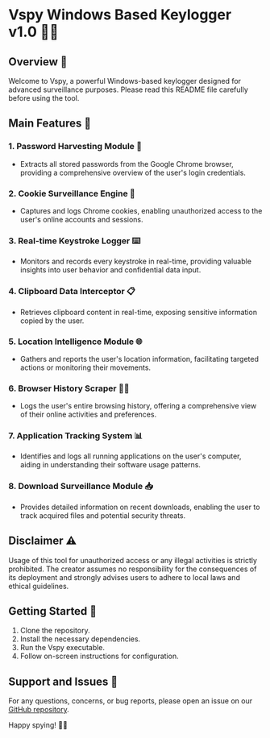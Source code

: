# Vspy Windows Based Keylogger v1.0 🕵️‍♂️

## Overview 🎯

Welcome to Vspy, a powerful Windows-based keylogger designed for advanced surveillance purposes. Please read this README file carefully before using the tool.

## Main Features 🚀

### 1. Password Harvesting Module 🔐

   - Extracts all stored passwords from the Google Chrome browser, providing a comprehensive overview of the user's login credentials.

### 2. Cookie Surveillance Engine 🍪

   - Captures and logs Chrome cookies, enabling unauthorized access to the user's online accounts and sessions.

### 3. Real-time Keystroke Logger ⌨️

   - Monitors and records every keystroke in real-time, providing valuable insights into user behavior and confidential data input.

### 4. Clipboard Data Interceptor 📋

   - Retrieves clipboard content in real-time, exposing sensitive information copied by the user.

### 5. Location Intelligence Module 🌐

   - Gathers and reports the user's location information, facilitating targeted actions or monitoring their movements.

### 6. Browser History Scraper 🕵️‍♀️

   - Logs the user's entire browsing history, offering a comprehensive view of their online activities and preferences.

### 7. Application Tracking System 📊

   - Identifies and logs all running applications on the user's computer, aiding in understanding their software usage patterns.

### 8. Download Surveillance Module 📥

   - Provides detailed information on recent downloads, enabling the user to track acquired files and potential security threats.

## Disclaimer ⚠️

Usage of this tool for unauthorized access or any illegal activities is strictly prohibited. The creator assumes no responsibility for the consequences of its deployment and strongly advises users to adhere to local laws and ethical guidelines.

## Getting Started 🚀

1. Clone the repository.
2. Install the necessary dependencies.
3. Run the Vspy executable.
4. Follow on-screen instructions for configuration.

## Support and Issues 🤝

For any questions, concerns, or bug reports, please open an issue on our [GitHub repository](https://github.com/Vspy-Keylogger).

Happy spying! 🕵️‍♂️
